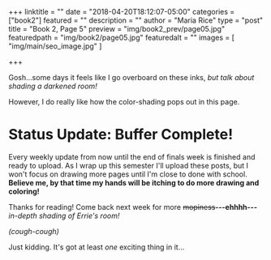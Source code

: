+++
linktitle = ""
date = "2018-04-20T18:12:07-05:00"
categories = ["book2"]
featured = ""
description = ""
author = "Maria Rice"
type = "post"
title = "Book 2, Page 5"
preview = "img/book2_prev/page05.jpg"
featuredpath = "img/book2/page05.jpg"
featuredalt = ""
images = [ "img/main/seo_image.jpg" ]

+++

Gosh...some days it feels like I go overboard on these inks, _but talk about shading 
a darkened room!_ 

However, I do really like how the color-shading pops out in this page.

# Status Update: Buffer Complete!

Every weekly update from now until the end of finals week is finished and ready to 
upload. As I wrap up this semester I'll upload these posts, but I won't focus on drawing
more pages until I'm close to done with school. **Believe me, by that time my hands will 
be itching to do more drawing and coloring!**

Thanks for reading! Come back next week for more ~~mopiness~~**---ehhhh---**_in-depth shading of Errie's room!_

_(cough-cough)_

Just kidding. It's got at least _one_ exciting thing in it...
